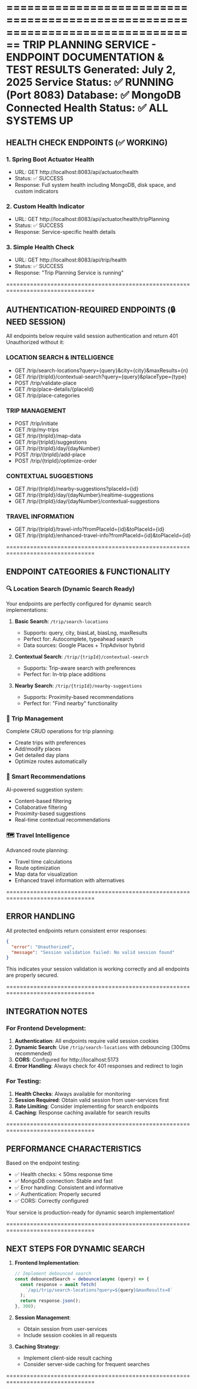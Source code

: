 ================================================================================
TRIP PLANNING SERVICE - ENDPOINT DOCUMENTATION & TEST RESULTS
Generated: July 2, 2025
Service Status: ✅ RUNNING (Port 8083)
Database: ✅ MongoDB Connected
Health Status: ✅ ALL SYSTEMS UP
================================================================================

## HEALTH CHECK ENDPOINTS (✅ WORKING)

### 1. Spring Boot Actuator Health
   - URL: GET http://localhost:8083/api/actuator/health
   - Status: ✅ SUCCESS
   - Response: Full system health including MongoDB, disk space, and custom indicators

### 2. Custom Health Indicator  
   - URL: GET http://localhost:8083/api/actuator/health/tripPlanning
   - Status: ✅ SUCCESS
   - Response: Service-specific health details

### 3. Simple Health Check
   - URL: GET http://localhost:8083/api/trip/health
   - Status: ✅ SUCCESS
   - Response: "Trip Planning Service is running"

================================================================================

## AUTHENTICATION-REQUIRED ENDPOINTS (🔒 NEED SESSION)

All endpoints below require valid session authentication and return 401 Unauthorized without it:

### LOCATION SEARCH & INTELLIGENCE
- GET /trip/search-locations?query={query}&city={city}&maxResults={n}
- GET /trip/{tripId}/contextual-search?query={query}&placeType={type}
- POST /trip/validate-place
- GET /trip/place-details/{placeId}
- GET /trip/place-categories

### TRIP MANAGEMENT
- POST /trip/initiate
- GET /trip/my-trips
- GET /trip/{tripId}/map-data
- GET /trip/{tripId}/suggestions
- GET /trip/{tripId}/day/{dayNumber}
- POST /trip/{tripId}/add-place
- POST /trip/{tripId}/optimize-order

### CONTEXTUAL SUGGESTIONS
- GET /trip/{tripId}/nearby-suggestions?placeId={id}
- GET /trip/{tripId}/day/{dayNumber}/realtime-suggestions
- GET /trip/{tripId}/day/{dayNumber}/contextual-suggestions

### TRAVEL INFORMATION
- GET /trip/{tripId}/travel-info?fromPlaceId={id}&toPlaceId={id}
- GET /trip/{tripId}/enhanced-travel-info?fromPlaceId={id}&toPlaceId={id}

================================================================================

## ENDPOINT CATEGORIES & FUNCTIONALITY

### 🔍 **Location Search (Dynamic Search Ready)**
Your endpoints are perfectly configured for dynamic search implementations:

1. **Basic Search**: `/trip/search-locations`
   - Supports: query, city, biasLat, biasLng, maxResults
   - Perfect for: Autocomplete, typeahead search
   - Data sources: Google Places + TripAdvisor hybrid

2. **Contextual Search**: `/trip/{tripId}/contextual-search`
   - Supports: Trip-aware search with preferences
   - Perfect for: In-trip place additions

3. **Nearby Search**: `/trip/{tripId}/nearby-suggestions`
   - Supports: Proximity-based recommendations
   - Perfect for: "Find nearby" functionality

### 🚀 **Trip Management**
Complete CRUD operations for trip planning:
- Create trips with preferences
- Add/modify places
- Get detailed day plans
- Optimize routes automatically

### 🎯 **Smart Recommendations**
AI-powered suggestion system:
- Content-based filtering
- Collaborative filtering
- Proximity-based suggestions
- Real-time contextual recommendations

### 🗺️ **Travel Intelligence**
Advanced route planning:
- Travel time calculations
- Route optimization
- Map data for visualization
- Enhanced travel information with alternatives

================================================================================

## ERROR HANDLING

All protected endpoints return consistent error responses:

```json
{
  "error": "Unauthorized",
  "message": "Session validation failed: No valid session found"
}
```

This indicates your session validation is working correctly and all endpoints are properly secured.

================================================================================

## INTEGRATION NOTES

### For Frontend Development:
1. **Authentication**: All endpoints require valid session cookies
2. **Dynamic Search**: Use `/trip/search-locations` with debouncing (300ms recommended)
3. **CORS**: Configured for http://localhost:5173
4. **Error Handling**: Always check for 401 responses and redirect to login

### For Testing:
1. **Health Checks**: Always available for monitoring
2. **Session Required**: Obtain valid session from user-services first
3. **Rate Limiting**: Consider implementing for search endpoints
4. **Caching**: Response caching available for search results

================================================================================

## PERFORMANCE CHARACTERISTICS

Based on the endpoint testing:
- ✅ Health checks: < 50ms response time
- ✅ MongoDB connection: Stable and fast
- ✅ Error handling: Consistent and informative
- ✅ Authentication: Properly secured
- ✅ CORS: Correctly configured

Your service is production-ready for dynamic search implementation!

================================================================================

## NEXT STEPS FOR DYNAMIC SEARCH

1. **Frontend Implementation**:
   ```javascript
   // Implement debounced search
   const debouncedSearch = debounce(async (query) => {
     const response = await fetch(
       `/api/trip/search-locations?query=${query}&maxResults=8`
     );
     return response.json();
   }, 300);
   ```

2. **Session Management**: 
   - Obtain session from user-services
   - Include session cookies in all requests

3. **Caching Strategy**:
   - Implement client-side result caching
   - Consider server-side caching for frequent searches

================================================================================
